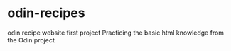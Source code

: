 # odin-recipes
odin recipe website first project
Practicing the basic html knowledge from the Odin project
